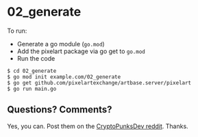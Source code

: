 # 02_generate


To run:

- Generate a go module (`go.mod`)
- Add the pixelart package via go get to `go.mod`
- Run the code


```
$ cd 02_generate
$ go mod init example.com/02_generate
$ go get github.com/pixelartexchange/artbase.server/pixelart
$ go run main.go
```


## Questions? Comments?

Yes, you can. Post them on the [CryptoPunksDev reddit](https://old.reddit.com/r/CryptoPunksDev). Thanks.

